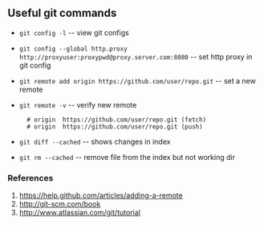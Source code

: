 Useful git commands
-------------------

* `git config -l` -- view git configs
* `git config --global http.proxy http://proxyuser:proxypwd@proxy.server.com:8080` -- set http proxy in git config        
* `git remote add origin https://github.com/user/repo.git` -- set a new remote        
* `git remote -v` -- verify new remote

        # origin  https://github.com/user/repo.git (fetch)
        # origin  https://github.com/user/repo.git (push)
        
* `git diff --cached` -- shows changes in index
* `git rm --cached` -- remove file from the index but not working dir

### References

1. https://help.github.com/articles/adding-a-remote
2. http://git-scm.com/book
3. http://www.atlassian.com/git/tutorial
